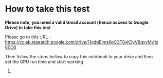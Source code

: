 # How to take this test

__Please note, you need a valid Gmail account (hence access to Google Drive) to take this test__

Please go to this URL - https://colab.research.google.com/drive/11qdgEImsKoC3T6vjClyV8qyvMv1z80Od

Then follow the steps bellow to copy this notebook to your drive and then set the GPU run time and start working


1. 
